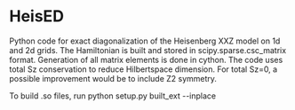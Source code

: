 # HeisED
Python code for exact diagonalization of the Heisenberg XXZ model on 1d and 2d grids.
The Hamiltonian is built and stored in scipy.sparse.csc_matrix format. Generation of
all matrix elements is done in cython.
The code uses total Sz conservation to reduce Hilbertspace dimension. For total Sz=0, a 
possible improvement would be to include Z2 symmetry.


To build .so files, run python setup.py built_ext --inplace


